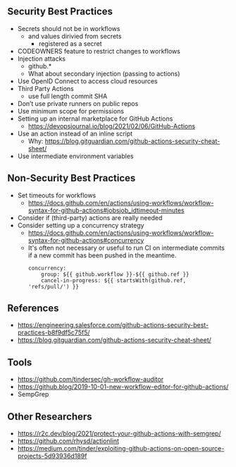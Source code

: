 
## Security Best Practices

- Secrets should not be in workflows
  - and values dirivied from secrets
    - registered as a secret
- CODEOWNERS feature to restrict changes to workflows
- Injection attacks
  - github.*
  - What about secondary injection (passing to actions)
- Use OpenID Connect to access cloud resources
- Third Party Actions
  - use full length commit SHA
- Don’t use private runners on public repos
- Use minimum scope for permissions
- Setting up an internal marketplace for GitHub Actions
  - https://devopsjournal.io/blog/2021/02/06/GitHub-Actions
- Use an action instead of an inline script
  - Why: https://blog.gitguardian.com/github-actions-security-cheat-sheet/
- Use intermediate environment variables


## Non-Security Best Practices

- Set timeouts for workflows
  - https://docs.github.com/en/actions/using-workflows/workflow-syntax-for-github-actions#jobsjob_idtimeout-minutes
- Consider if (third-party) actions are really needed
- Consider setting up a concurrency strategy
  - https://docs.github.com/en/actions/using-workflows/workflow-syntax-for-github-actions#concurrency
  - It's often not necessary or useful to run CI on intermediate commits if a new commit has been pushed in the meantime.
    ```
    concurrency:
        group: ${{ github.workflow }}-${{ github.ref }}
        cancel-in-progress: ${{ startsWith(github.ref, 'refs/pull/') }}
    ```
		
		
## References

- https://engineering.salesforce.com/github-actions-security-best-practices-b8f9df5c75f5/
- https://blog.gitguardian.com/github-actions-security-cheat-sheet/
	
## Tools

- https://github.com/tindersec/gh-workflow-auditor
- https://github.blog/2019-10-01-new-workflow-editor-for-github-actions/
- SempGrep
	
## Other Researchers

- https://r2c.dev/blog/2021/protect-your-github-actions-with-semgrep/
- https://github.com/rhysd/actionlint
- https://medium.com/tinder/exploiting-github-actions-on-open-source-projects-5d93936d189f
